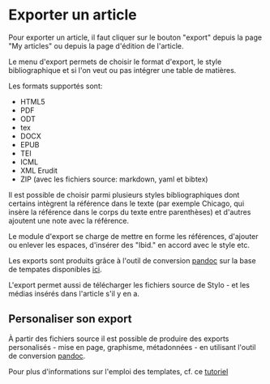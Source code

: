 # Exporter un article

Pour exporter un article, il faut cliquer sur le bouton "export" depuis la page "My articles" ou depuis la page d'édition de l'article.

Le menu d'export permets de choisir le format d'export, le style bibliographique et si l'on veut ou pas intégrer une table de matières.

Les formats supportés sont:

- HTML5
- PDF
- ODT
- tex
- DOCX
- EPUB
- TEI
- ICML
- XML Erudit
- ZIP (avec les fichiers source: markdown, yaml et bibtex)

Il est possible de choisir parmi plusieurs styles bibliographiques dont certains intègrent la référence dans le texte (par exemple Chicago, qui insère la référence dans le corps du texte entre parenthèses) et d'autres ajoutent une note avec la référence. 

Le module d'export se charge de mettre en forme les références, d'ajouter ou enlever les espaces, d'insérer des "Ibid." en accord avec le style etc.

Les exports sont produits grâce à l'outil de conversion [pandoc](https://pandoc.org/) sur la base de tempates disponibles [ici](https://framagit.org/ecrinum/templates-stylo). 


L'export permet aussi de télécharger les fichiers source de Stylo - et les médias insérés dans l'article s'il y en a. 

## Personaliser son export

À partir des fichiers source il est possible de produire des exports personalisés - mise en page, graphisme, métadonnées - en utilisant l'outil de conversion [pandoc](https://pandoc.org/).

Pour plus d'informations sur l'emploi des templates, cf. ce [tutoriel](https://framagit.org/marviro/tutorielmdpandoc/blob/master/parcours/04_edition.md#les-templates-dans-pandoc)




